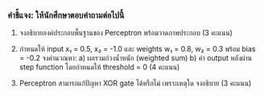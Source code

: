 ### คำชี้แจง: ให้นักศึกษาตอบคำถามต่อไปนี้

1. จงอธิบายองค์ประกอบพื้นฐานของ Perceptron พร้อมวาดภาพประกอบ (3 คะแนน)

2. กำหนดให้ input x₁ = 0.5, x₂ = -1.0 และ weights w₁ = 0.8, w₂ = 0.3 พร้อม bias = -0.2 จงคำนวณหา:
   a) ผลรวมถ่วงน้ำหนัก (weighted sum)
   b) ค่า output หลังผ่าน step function โดยกำหนดให้ threshold = 0
   (4 คะแนน)

3. Perceptron สามารถแก้ปัญหา XOR gate ได้หรือไม่ เพราะเหตุใด จงอธิบาย (3 คะแนน)
